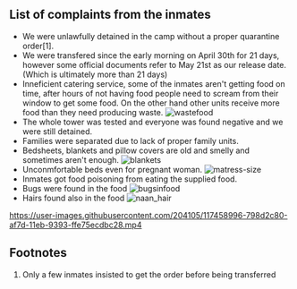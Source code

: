 ## List of complaints from the inmates 

- We were unlawfully detained in the camp without a proper quarantine order[1]. 
- We were transfered since the early morning on April 30th for 21 days, however some official documents refer to May 21st as our release date. (Which is ultimately more than 21 days)
- Inneficient catering service, some of the inmates aren't getting food on time, after hours of not having food people need to scream from their window to get some food. On the other hand other units receive more food than they need producing waste.
  ![wastefood](https://user-images.githubusercontent.com/204105/116804980-b8724b00-ab55-11eb-8d23-29b916a872dc.jpeg)
- The whole tower was tested and everyone was found negative and we were still detained.
- Families were separated due to lack of proper family units.
- Bedsheets, blankets and pillow covers are old and smelly and sometimes aren't enough.
  ![blankets](https://user-images.githubusercontent.com/204105/116804912-51ed2d00-ab55-11eb-8d99-ce7845f158eb.jpeg)
- Unconmfortable beds even for pregnant woman.
  ![matress-size](https://user-images.githubusercontent.com/204105/116804799-582ed980-ab54-11eb-8858-3ed99ccfaa91.jpeg)
- Inmates got food poisoning from eating the supplied food.
- Bugs were found in the food
  ![bugsinfood](https://user-images.githubusercontent.com/204105/116805073-5c5bf680-ab56-11eb-9759-b1714d47a1dd.jpeg)
- Hairs found also in the food
  ![naan_hair](https://user-images.githubusercontent.com/204105/117458629-126f7800-af7d-11eb-93d0-754b0e300400.jpeg)

https://user-images.githubusercontent.com/204105/117458996-798d2c80-af7d-11eb-9393-ffe75ecdbc28.mp4


  




## Footnotes
1. Only a few inmates insisted to get the order before being transferred 
